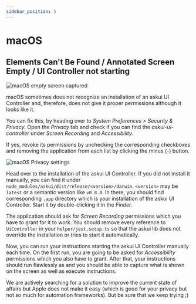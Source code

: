```yaml
---
sidebar_position: 5
---
```


# macOS

## Elements Can't Be Found / Annotated Screen Empty / UI Controller not starting

![macOS empty screen captured](./macos-empty-screen.png)

macOS sometimes does not recognize an installation of an askui UI Controller and, therefore,
does not give it proper permissions although it looks like it. 

You can fix this, by heading 
over to *System Preferences > Security & Privacy*.
Open the *Privacy* tab and check if you can find the *askui-ui-controller* under *Screen Recording* and *Accessibility*. 

If yes, revoke its permissions by unchecking 
the corresponding checkboxes and removing the application from each list by clicking the minus 
(*-*) button.

![macOS Privacy settings](./macos-privacy-settings.png)

Head over to the installation of the askui UI Controller. If you did not install it manually, 
you can find it under `node_modules/askui/dist/release/<version>/darwin`. 
`<version>` may be `latest` or a semantic version like `v0.8.0`. In there, you should find 
corresponding `.app` directory which is your installation of the askui UI Controller.
Start it by double-clicking it in the *Finder*.

The application should ask for 
*Screen Recording* permissions which you have to grant for it to work. You should 
remove every reference to `UiController` in your `helper/jest.setup.ts` so that 
the askui lib does not override the installation or tries to start it automatically.

Now, you can 
run your instructions starting the askui UI Controller manually each time. On the first run,
you are going to be asked for *Accessibility* permissions 
which you also have to grant. After that, your instructions should run flawlessly as and you should 
be able to capture what is shown on the screen as well as execute instructions.

We are actively searching for a solution to improve the current state of affairs but Apple
does not make it easy (which is good for your privacy but not so much for automation frameworks). 
But be sure that we keep trying ;) 
